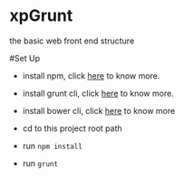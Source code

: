 xpGrunt
=======

the basic web front end structure

#Set Up

+ install npm, click [here](https://www.npmjs.org/) to know more.
+ install grunt cli, click [here](http://gruntjs.com/getting-started) to know more.
+ install bower cli, click [here](http://bower.io/) to know more

+ cd to this project root path
+ run `npm install`
+ run `grunt`


